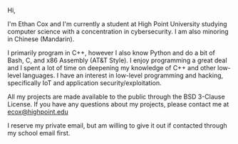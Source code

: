 Hi,

I'm Ethan Cox and I'm currently a student at High Point University studying computer science with a concentration in cybersecurity. I am also minoring in Chinese (Mandarin).

I primarily program in C++, however I also know Python and do a bit of Bash, C, and x86 Assembly (AT&T Style). I enjoy programming a great deal and I spent a lot of time on
deepening
my knowledge of C++ and other low-level languages. I have an interest in low-level programming and hacking, specifically IoT and application security/exploitation.

All my projects are made available to the public through the BSD 3-Clause License. 
If you have any questions about my projects, please contact me at ecox@highpoint.edu

I reserve my private email, but am willing to give it out if contacted through my school email first. 
